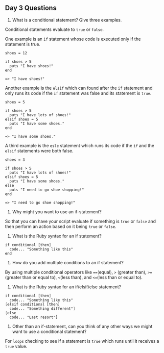 ## Day 3 Questions

1. What is a conditional statement? Give three examples.

Conditional statements evaluate to `true` or `false`.

One example is an `if` statement whose code is executed only if the statement is true.
```
shoes = 12

if shoes > 5
  puts "I have shoes!"
end

=> "I have shoes!"
```

Another example is the `elsif` which can found after the `if` statement and only runs its code if the `if` statement was false and its statement is `true`.
```
shoes = 5

if shoes > 5
  puts "I have lots of shoes!"
elsif shoes = 5
  puts "I have some shoes."
end

=> "I have some shoes."
```

A third example is the `esle` statement which runs its code if the `if` and the `elsif` statements were both false.
```
shoes = 3

if shoes > 5
  puts "I have lots of shoes!"
elsif shoes = 5
  puts "I have some shoes."
else
  puts "I need to go shoe shopping!"
end

=> "I need to go shoe shopping!"
```

1. Why might you want to use an if-statement?

So that you can have your script evaluate if something is `true` or `false` and then perform an action based on it being `true` or `false`.

1. What is the Ruby syntax for an if statement?

```
if conditional [then]
  code... "Something like this"
end
```

1. How do you add multiple conditions to an if statement?

By using multiple conditional operators like `==`(equal), `>` (greater than), `>=`(greater than or equal to), `<`(less than), and `<=`(less than or equal to).

1. What is the Ruby syntax for an if/elsif/else statement?

```
if conditional [then]
  code... "Something like this"
[elsif conditional [then]
  code... "Something different"]
[else
  code... "Last resort"]
```

1. Other than an if-statement, can you think of any other ways we might want to use a conditional statement?

For `loops` checking to see if a statement is `true` which runs until it receives a `true` value.
